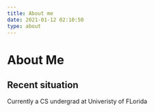 ```yaml
---
title: About me
date: 2021-01-12 02:10:50
type: about
---
```


# About Me

## Recent situation

Currently a CS undergrad at Univeristy of FLorida
